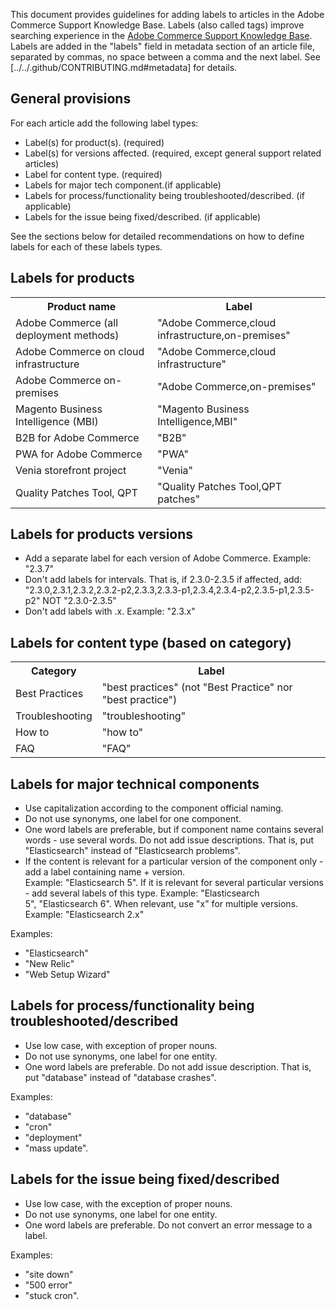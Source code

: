 This document provides guidelines for adding labels to articles in the Adobe Commerce Support Knowledge Base.
Labels (also called tags) improve searching experience in the [Adobe Commerce Support Knowledge Base](https://support.magento.com/hc/en-us).
Labels are added in the "labels" field in metadata section of an article file, separated by commas, no space between a comma and the next label.
See [../../.github/CONTRIBUTING.md#metadata] for details.

## General provisions

For each article add the following label types:

* Label(s) for product(s). (required)
* Label(s) for versions affected. (required, except general support related articles)
* Label for content type. (required)
* Labels for major tech component.(if applicable)
* Labels for process/functionality being troubleshooted/described. (if applicable)
* Labels for the issue being fixed/described. (if applicable)

See the sections below for detailed recommendations on how to define labels for each of these labels types.

## Labels for products

<table>
<tbody>
  <tr>
    <th>Product name</th>
    <th>Label</th>
  </tr>
  <tr>
    <td>Adobe Commerce (all deployment methods) </td>
    <td>
    "Adobe Commerce,cloud infrastructure,on-premises"
    </td>
  </tr>
  <tr>
    <td>Adobe Commerce on cloud infrastructure</td>
    <td>
      "Adobe Commerce,cloud infrastructure"
    </td>
  </tr>
  <tr>
    <td>Adobe Commerce on-premises</td>
    <td>"Adobe Commerce,on-premises"</td>
  </tr>
  <tr>
    <td>Magento Business Intelligence (MBI)</td>
    <td>
        "Magento Business Intelligence,MBI"
    </td>
  </tr>
  <tr>
    <td>B2B for Adobe Commerce</td>
    <td>"B2B"</td>
  </tr>
  <tr>
    <td>PWA for Adobe Commerce</td>
    <td>"PWA"</td>
  </tr>
  <tr>
    <td>Venia storefront project</td>
    <td>"Venia"</td>
  </tr>
  <tr>
    <td>Quality Patches Tool, QPT</td>
    <td>"Quality Patches Tool,QPT patches"</td>
  </tr>
  </tbody>
</table>

## Labels for products versions

* Add a separate label for each version of Adobe Commerce. Example: "2.3.7"
* Don't add labels for intervals.
    That is, if 2.3.0-2.3.5 if affected, add: "2.3.0,2.3.1,2.3.2,2.3.2-p2,2.3.3,2.3.3-p1,2.3.4,2.3.4-p2,2.3.5-p1,2.3.5-p2"
    NOT "2.3.0-2.3.5"
* Don't add labels with .x. Example: "2.3.x"

## Labels for content type (based on category)
<table>
  <tbody>
    <tr>
      <th>Category</th>
      <th>Label</th>
    </tr>
    <tr>
      <td>Best Practices</td>
      <td>"best practices" (not "Best Practice" nor "best practice")</td>
    </tr>
    <tr>
      <td>
        Troubleshooting
      </td>
      <td>
      "troubleshooting"
      </td>
    </tr>
    <tr>
      <td>How to</td>
      <td>"how to"</td>
    </tr>
    <tr>
      <td>FAQ</td>
      <td >"FAQ"</td>
    </tr>
  </tbody>
</table>

## Labels for major technical components

* Use capitalization according to the component official naming.
* Do not use synonyms, one label for one component.
* One word labels are preferable, but if component name contains several words - use several words. Do not add issue descriptions. That is, put "Elasticsearch" instead of "Elasticsearch problems".
* If the content is relevant for a particular version of the component only - add a label containing name + version.         
    Example: "Elasticsearch 5". If it is relevant for several particular versions - add several labels of this type. Example: "Elasticsearch 5", "Elasticsearch 6". When relevant, use "x" for multiple versions. Example: "Elasticsearch 2.x"

Examples:

* "Elasticsearch"
* "New Relic"
* "Web Setup Wizard"

## Labels for process/functionality being troubleshooted/described

* Use low case, with exception of proper nouns.
* Do not use synonyms, one label for one entity.
* One word labels are preferable. Do not add issue description. That is, put "database" instead of "database crashes".

Examples: 

* "database"
* "cron"
* "deployment"
* "mass update".

## Labels for the issue being fixed/described

* Use low case, with the exception of proper nouns.
* Do not use synonyms, one label for one entity.
* One word labels are preferable. Do not convert an error message to a label.

Examples:

* "site down"
* "500 error"
* "stuck cron".
